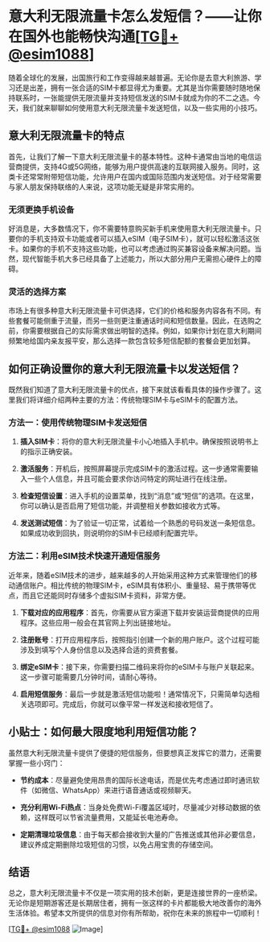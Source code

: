 # 意大利无限流量卡怎么发短信？——让你在国外也能畅快沟通[[TG💪+ @esim1088](https://t.me/s/esim1088)]

随着全球化的发展，出国旅行和工作变得越来越普遍。无论你是去意大利旅游、学习还是出差，拥有一张合适的SIM卡都显得尤为重要。尤其是当你需要随时随地保持联系时，一张能提供无限流量并支持短信发送的SIM卡就成为你的不二之选。今天，我们就来聊聊如何使用意大利无限流量卡发送短信，以及一些实用的小技巧。

## 意大利无限流量卡的特点

首先，让我们了解一下意大利无限流量卡的基本特性。这种卡通常由当地的电信运营商提供，支持4G或5G网络，能够为用户提供高速的互联网接入服务。同时，这类卡还常常附带短信功能，允许用户在国内或国际范围内发送短信。对于经常需要与家人朋友保持联络的人来说，这项功能无疑是非常实用的。

### 无须更换手机设备

好消息是，大多数情况下，你不需要特意购买新手机来使用意大利无限流量卡。只要你的手机支持双卡功能或者可以插入eSIM（电子SIM卡），就可以轻松激活这张卡。如果你的手机不支持这些功能，也可以考虑通过购买兼容设备来解决问题。当然，现代智能手机大多已经具备了上述能力，所以大部分用户无需担心硬件上的障碍。

### 灵活的选择方案

市场上有很多种意大利无限流量卡可供选择，它们的价格和服务内容各有不同。有些套餐可能侧重于流量，而另一些则更注重通话时间和短信数量。因此，在选购之前，你需要根据自己的实际需求做出明智的选择。例如，如果你计划在意大利期间频繁地给国内亲友报平安，那么选择一款包含较多短信配额的套餐会更加划算。

## 如何正确设置你的意大利无限流量卡以发送短信？

既然我们知道了意大利无限流量卡的优点，接下来就该看看具体的操作步骤了。这里我们将详细介绍两种主要的方法：传统物理SIM卡与eSIM卡的配置方法。

### 方法一：使用传统物理SIM卡发送短信

1. **插入SIM卡**：将你的意大利无限流量卡小心地插入手机中。确保按照说明书上的指示正确安装。
   
2. **激活服务**：开机后，按照屏幕提示完成SIM卡的激活过程。这一步通常需要输入一些个人信息，并且可能会要求你访问特定的网址进行在线注册。

3. **检查短信设置**：进入手机的设置菜单，找到“消息”或“短信”的选项。在这里，你可以确认是否启用了短信功能，并调整相关参数如接收方式等。

4. **发送测试短信**：为了验证一切正常，试着给一个熟悉的号码发送一条短信息。如果成功收到回执，则说明你的SIM卡已经顺利配置完毕。

### 方法二：利用eSIM技术快速开通短信服务

近年来，随着eSIM技术的进步，越来越多的人开始采用这种方式来管理他们的移动通信账户。相比传统的物理SIM卡，eSIM具有体积小、重量轻、易于携带等优点，而且它还能同时存储多个虚拟SIM卡资料，非常方便。

1. **下载对应的应用程序**：首先，你需要从官方渠道下载并安装运营商提供的应用程序。这些应用一般会在其官网上列出链接地址。

2. **注册账号**：打开应用程序后，按照指引创建一个新的用户账户。这个过程可能涉及到填写个人身份信息以及选择合适的资费套餐。

3. **绑定eSIM卡**：接下来，你需要扫描二维码来将你的eSIM卡与账户关联起来。这一步骤可能需要几分钟时间，请耐心等待。

4. **启用短信服务**：最后一步就是激活短信功能啦！通常情况下，只需简单勾选相关选项即可。完成后，你就可以像平常一样发送和接收短信了。

## 小贴士：如何最大限度地利用短信功能？

虽然意大利无限流量卡提供了便捷的短信服务，但要想真正发挥它的潜力，还需要掌握一些小窍门：

- **节约成本**：尽量避免使用昂贵的国际长途电话，而是优先考虑通过即时通讯软件（如微信、WhatsApp）来进行语音通话或视频聊天。
  
- **充分利用Wi-Fi热点**：当身处免费Wi-Fi覆盖区域时，尽量减少对移动数据的依赖，这样既可以节省流量费用，又能延长电池寿命。

- **定期清理垃圾信息**：由于每天都会接收到大量的广告推送或其他非必要信息，建议养成定期删除垃圾短信的习惯，以免占用宝贵的存储空间。

## 结语

总之，意大利无限流量卡不仅是一项实用的技术创新，更是连接世界的一座桥梁。无论你是短期游客还是长期居住者，拥有一张这样的卡片都能极大地改善你的海外生活体验。希望本文所提供的信息对你有所帮助，祝你在未来的旅程中一切顺利！

[[TG💪+ @esim1088](https://t.me/s/esim1088) ![Image](https://i.postimg.cc/4NQfJmqS/Snipaste-2025-05-13-00-14-12.png)]